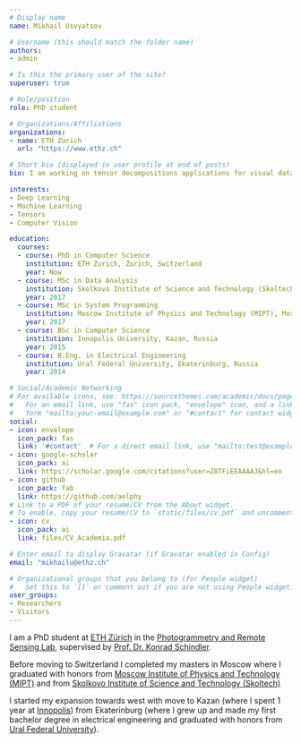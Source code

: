 ```yaml
---
# Display name
name: Mikhail Usvyatsov

# Username (this should match the folder name)
authors:
- admin

# Is this the primary user of the site?
superuser: true

# Role/position
role: PhD student

# Organizations/Affiliations
organizations:
- name: ETH Zurich
  url: "https://www.ethz.ch"

# Short bio (displayed in user profile at end of posts)
bio: I am working on tensor decompositions applications for visual data analysis with Deep Learning.

interests:
- Deep Learning
- Machine Learning
- Tensors
- Computer Vision

education:
  courses:
  - course: PhD in Computer Science
    institution: ETH Zurich, Zurich, Switzerland
    year: Now
  - course: MSc in Data Analysis
    institution: Skolkovo Institute of Science and Technology (Skoltech), Moscow, Russia
    year: 2017
  - course: MSc in System Programming
    institution: Moscow Institute of Physics and Technology (MIPT), Moscow, Russia
    year: 2017
  - course: BSc in Computer Science
    institution: Innopolis University, Kazan, Russia
    year: 2015
  - course: B.Eng. in Electrical Engineering
    institution: Ural Federal University, Ekaterinburg, Russia
    year: 2014

# Social/Academic Networking
# For available icons, see: https://sourcethemes.com/academic/docs/page-builder/#icons
#   For an email link, use "fas" icon pack, "envelope" icon, and a link in the
#   form "mailto:your-email@example.com" or "#contact" for contact widget.
social:
- icon: envelope
  icon_pack: fas
  link: '#contact'  # For a direct email link, use "mailto:test@example.org".
- icon: google-scholar
  icon_pack: ai
  link: https://scholar.google.com/citations?user=Z8TFiEEAAAAJ&hl=en
- icon: github
  icon_pack: fab
  link: https://github.com/aelphy
# Link to a PDF of your resume/CV from the About widget.
# To enable, copy your resume/CV to `static/files/cv.pdf` and uncomment the lines below.
- icon: cv
  icon_pack: ai
  link: files/CV_Academia.pdf

# Enter email to display Gravatar (if Gravatar enabled in Config)
email: "mikhailu@ethz.ch"

# Organizational groups that you belong to (for People widget)
#   Set this to `[]` or comment out if you are not using People widget.
user_groups:
- Researchers
- Visitors
---
```


I am a PhD student at [ETH Zürich](https://ethz.ch) in the [Photogrammetry and Remote Sensing Lab](https://prs.igp.ethz.ch), supervised by [Prof. Dr. Konrad Schindler](https://baug.ethz.ch/en/department/professors/personen-detail.MTQzOTg2.TGlzdC8xOTA4LDE4ODkwMTMyODI=.html).

Before moving to Switzerland I completed my masters in Moscow where I graduated with honors from [Moscow Institute of Physics and Technology (MIPT)](https://en.wikipedia.org/wiki/Moscow_Institute_of_Physics_and_Technology) and from [Skolkovo Institute of Science and Technology (Skoltech)](http://www.skoltech.ru/en)

I started my expansion towards west with move to Kazan (where I spent 1 year at [Innopolis](https://university.innopolis.ru/en/)) from Ekaterinburg (where I grew up and made my first bachelor degree in electrical engineering and graduated with honors from [Ural Federal University](https://urfu.ru/en/)).
